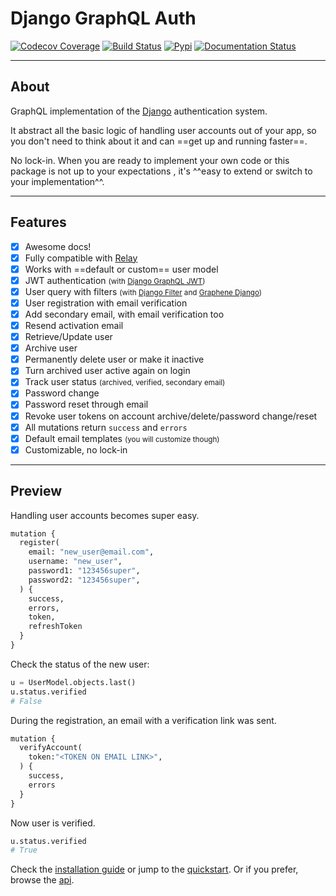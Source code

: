 # Django GraphQL Auth

[![Codecov Coverage](https://img.shields.io/codecov/c/github/pedrobern/django-graphql-auth/master.svg?style=flat-square)](https://codecov.io/gh/pedrobern/django-graphql-auth/)
[![Build Status](https://travis-ci.com/pedrobern/django-graphql-auth.svg?branch=master)](https://travis-ci.com/pedrobern/django-graphql-auth)
[![Pypi](https://img.shields.io/pypi/v/django-graphql-auth.svg)](https://pypi.org/project/django-graphql-auth/)
[![Documentation Status](https://readthedocs.org/projects/django-graphql-auth/badge/?version=latest)](https://django-graphql-auth.readthedocs.io/en/latest/?badge=latest)


---

## About

GraphQL implementation of the [Django](https://github.com/django/django)
authentication system.

It abstract all the basic logic of handling user accounts out of your app,
so you don't need to think about it and can ==get up and running faster==.

No lock-in. When you are ready to implement your own code or this package
is not up to your expectations , it's ^^easy to extend or switch to
your implementation^^.

---

## Features

* [x] Awesome docs!
* [x] Fully compatible with [Relay](https://github.com/facebook/relay>)
* [x] Works with ==default or custom== user model
* [x] JWT authentication <small>(with [Django GraphQL JWT](https://github.com/flavors/django-graphql-jwt>))</small>
* [x] User query with filters <small>(with [Django Filter](https://github.com/carltongibson/django-filter>) and [Graphene Django](https://github.com/graphql-python/graphene-django>))</small>
* [x] User registration with email verification
* [x] Add secondary email, with email verification too
* [x] Resend activation email
* [x] Retrieve/Update user
* [x] Archive user
* [x] Permanently delete user or make it inactive
* [x] Turn archived user active again on login
* [x] Track user status <small>(archived, verified, secondary email)</small>
* [x] Password change
* [x] Password reset through email
* [x] Revoke user tokens on account archive/delete/password change/reset
* [x] All mutations return `success` and `errors`
* [x] Default email templates <small>(you will customize though)</small>
* [x] Customizable, no lock-in

---

## Preview

Handling user accounts becomes super easy.

```python
mutation {
  register(
    email: "new_user@email.com",
    username: "new_user",
    password1: "123456super",
    password2: "123456super",
  ) {
    success,
    errors,
    token,
    refreshToken
  }
}
```

Check the status of the new user:

```python
u = UserModel.objects.last()
u.status.verified
# False
```

During the registration, an email with a verification link was sent.

```python
mutation {
  verifyAccount(
    token:"<TOKEN ON EMAIL LINK>",
  ) {
    success,
    errors
  }
}
```

Now user is verified.

```python
u.status.verified
# True
```

Check the [installation guide](installation.md) or jump to the [quickstart](quickstart.md). Or if you prefer, browse the [api](api.md).
